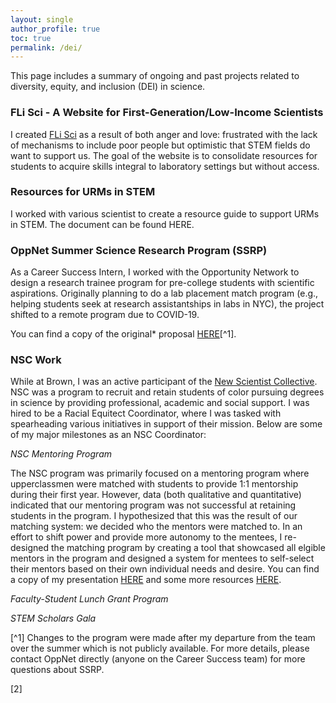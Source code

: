 ```yaml
---
layout: single
author_profile: true
toc: true
permalink: /dei/
---
```

This page includes a summary of ongoing and past projects related to diversity, equity, and inclusion (DEI) in science. 

### FLi Sci - A Website for First-Generation/Low-Income Scientists

I created [FLi Sci](www.flisci.com) as a result of both anger and love: frustrated with the lack of mechanisms to include poor people but optimistic that STEM fields do want to support us. The goal of the website is to consolidate resources for students to acquire skills integral to laboratory settings but without access.  

### Resources for URMs in STEM

I worked with various scientist to create a resource guide to support URMs in STEM. The document can be found HERE. 

### OppNet Summer Science Research Program (SSRP)

As a Career Success Intern, I worked with the Opportunity Network to design a research trainee program for pre-college students with scientific aspirations. Originally planning to do a lab placement match program (e.g., helping students seek at research assistantships in labs in NYC), the project shifted to a remote program due to COVID-19. 

You can find a copy of the original* proposal [HERE](link)[^1].

### NSC Work

While at Brown, I was an active participant of the [New Scientist Collective](https://www.brown.edu/academics/new-scientist-program/). NSC was a program to recruit and retain students of color pursuing degrees in science by providing professional, academic and social support. I was hired to be a Racial Equitect Coordinator, where I was tasked with spearheading various initiatives in support of their mission. Below are some of my major milestones as an NSC Coordinator:

*NSC Mentoring Program*

The NSC program was primarily focused on a mentoring program where upperclassmen were matched with students to provide 1:1 mentorship during their first year. However, data (both qualitative and quantitative) indicated that our mentoring program was not successful at retaining students in the program. I hypothesized that this was the result of our matching system: we decided who the mentors were matched to. In an effort to shift power and provide more autonomy to the mentees, I re-designed the matching program by creating a tool that showcased all elgible mentors in the program and designed a system for mentees to self-select their mentors based on their own individual needs and desire. You can find a copy of my presentation [HERE](link) and some more resources [HERE](link).

*Faculty-Student Lunch Grant Program* 

*STEM Scholars Gala*

[^1] Changes to the program were made after my departure from the team over the summer which is not publicly available. For more details, please contact OppNet directly (anyone on the Career Success team) for more questions about SSRP. 

[2]
